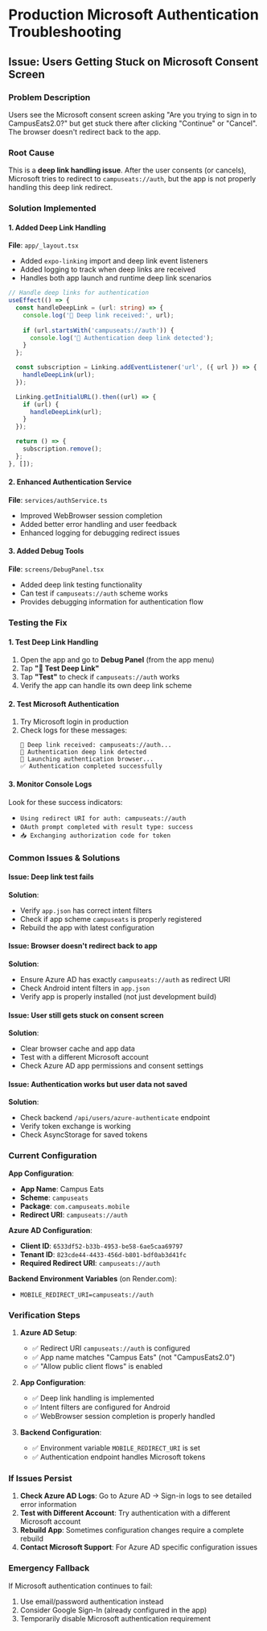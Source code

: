 # Production Microsoft Authentication Troubleshooting

## Issue: Users Getting Stuck on Microsoft Consent Screen

### Problem Description
Users see the Microsoft consent screen asking "Are you trying to sign in to CampusEats2.0?" but get stuck there after clicking "Continue" or "Cancel". The browser doesn't redirect back to the app.

### Root Cause
This is a **deep link handling issue**. After the user consents (or cancels), Microsoft tries to redirect to `campuseats://auth`, but the app is not properly handling this deep link redirect.

### Solution Implemented

#### 1. Added Deep Link Handling
**File**: `app/_layout.tsx`
- Added `expo-linking` import and deep link event listeners
- Added logging to track when deep links are received
- Handles both app launch and runtime deep link scenarios

```typescript
// Handle deep links for authentication
useEffect(() => {
  const handleDeepLink = (url: string) => {
    console.log('🔗 Deep link received:', url);
    
    if (url.startsWith('campuseats://auth')) {
      console.log('🔐 Authentication deep link detected');
    }
  };

  const subscription = Linking.addEventListener('url', ({ url }) => {
    handleDeepLink(url);
  });

  Linking.getInitialURL().then((url) => {
    if (url) {
      handleDeepLink(url);
    }
  });

  return () => {
    subscription.remove();
  };
}, []);
```

#### 2. Enhanced Authentication Service
**File**: `services/authService.ts`
- Improved WebBrowser session completion
- Added better error handling and user feedback
- Enhanced logging for debugging redirect issues

#### 3. Added Debug Tools
**File**: `screens/DebugPanel.tsx`
- Added deep link testing functionality
- Can test if `campuseats://auth` scheme works
- Provides debugging information for authentication flow

### Testing the Fix

#### 1. Test Deep Link Handling
1. Open the app and go to **Debug Panel** (from the app menu)
2. Tap **"🔗 Test Deep Link"**
3. Tap **"Test"** to check if `campuseats://auth` works
4. Verify the app can handle its own deep link scheme

#### 2. Test Microsoft Authentication
1. Try Microsoft login in production
2. Check logs for these messages:
   ```
   🔗 Deep link received: campuseats://auth...
   🔐 Authentication deep link detected
   📱 Launching authentication browser...
   ✅ Authentication completed successfully
   ```

#### 3. Monitor Console Logs
Look for these success indicators:
- `Using redirect URI for auth: campuseats://auth`
- `OAuth prompt completed with result type: success`
- `📥 Exchanging authorization code for token`

### Common Issues & Solutions

#### Issue: Deep link test fails
**Solution**: 
- Verify `app.json` has correct intent filters
- Check if app scheme `campuseats` is properly registered
- Rebuild the app with latest configuration

#### Issue: Browser doesn't redirect back to app
**Solution**:
- Ensure Azure AD has exactly `campuseats://auth` as redirect URI
- Check Android intent filters in `app.json`
- Verify app is properly installed (not just development build)

#### Issue: User still gets stuck on consent screen
**Solution**:
- Clear browser cache and app data
- Test with a different Microsoft account
- Check Azure AD app permissions and consent settings

#### Issue: Authentication works but user data not saved
**Solution**:
- Check backend `/api/users/azure-authenticate` endpoint
- Verify token exchange is working
- Check AsyncStorage for saved tokens

### Current Configuration

**App Configuration**:
- **App Name**: Campus Eats
- **Scheme**: `campuseats`
- **Package**: `com.campuseats.mobile`
- **Redirect URI**: `campuseats://auth`

**Azure AD Configuration**:
- **Client ID**: `6533df52-b33b-4953-be58-6ae5caa69797`
- **Tenant ID**: `823cde44-4433-456d-b801-bdf0ab3d41fc`
- **Required Redirect URI**: `campuseats://auth`

**Backend Environment Variables** (on Render.com):
- `MOBILE_REDIRECT_URI=campuseats://auth`

### Verification Steps

1. **Azure AD Setup**:
   - ✅ Redirect URI `campuseats://auth` is configured
   - ✅ App name matches "Campus Eats" (not "CampusEats2.0")
   - ✅ "Allow public client flows" is enabled

2. **App Configuration**:
   - ✅ Deep link handling is implemented
   - ✅ Intent filters are configured for Android
   - ✅ WebBrowser session completion is properly handled

3. **Backend Configuration**:
   - ✅ Environment variable `MOBILE_REDIRECT_URI` is set
   - ✅ Authentication endpoint handles Microsoft tokens

### If Issues Persist

1. **Check Azure AD Logs**: Go to Azure AD → Sign-in logs to see detailed error information
2. **Test with Different Account**: Try authentication with a different Microsoft account
3. **Rebuild App**: Sometimes configuration changes require a complete rebuild
4. **Contact Microsoft Support**: For Azure AD specific configuration issues

### Emergency Fallback

If Microsoft authentication continues to fail:
1. Use email/password authentication instead
2. Consider Google Sign-In (already configured in the app)
3. Temporarily disable Microsoft authentication requirement
